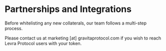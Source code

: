 # Partnerships and Integrations

Before whitelisting any new collaterals, our team follows a multi-step process.

Please contact us at marketing \[at] gravitaprotocol.com if you wish to reach Levra Protocol users with your token.
